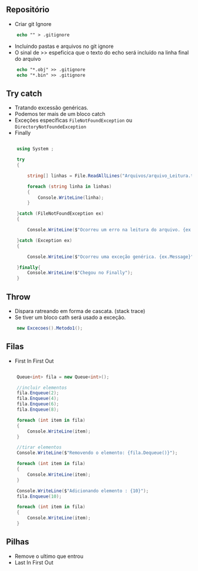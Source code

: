 ## Repositório
* Criar git Ignore

```ps
    echo "" > .gitignore
```

* Incluindo pastas e arquivos no git ignore
* O sinal de  >> espeficica que o texto do echo será incluído na linha final do arquivo

```ps
    echo "*.obj" >> .gitignore
    echo "*.bin" >> .gitignore
```

## Try catch
* Tratando excessão genéricas.
* Podemos ter mais de um bloco catch
* Exceções específicas `FileNotFoundException` ou `DirectoryNotFoundeException`
* Finally

```csharp

    using System ;

    try
    {

        string[] linhas = File.ReadAllLines("Arquivos/arquivo_Leitura.txt");

        foreach (string linha in linhas)
        {
            Console.WriteLine(linha);
        }

    }catch (FileNotFoundException ex)
    {

        Console.WriteLine($"Ocorreu um erro na leitura do arquivo. {ex.Message}");

    }catch (Exception ex)
    {

        Console.WriteLine($"Ocorreu uma exceção genérica. {ex.Message}");

    }finally{
        Console.WriteLine($"Chegou no Finally");
    }

```
## Throw

* Dispara ratreando em forma de cascata. (stack trace)
* Se tiver um bloco cath será usado a exceção.

```csharp
    new Excecoes().Metodo1();
```    

## Filas

* First In First Out

```csharp

    Queue<int> fila = new Queue<int>();

    //incluir elementos
    fila.Enqueue(2);
    fila.Enqueue(4);
    fila.Enqueue(6);
    fila.Enqueue(8);

    foreach (int item in fila)
    {
        Console.WriteLine(item);
    }

    //tirar elementos
    Console.WriteLine($"Removendo o elemento: {fila.Dequeue()}");

    foreach (int item in fila)
    {
        Console.WriteLine(item);
    }

    Console.WriteLine($"Adicionando elemento : {10}");
    fila.Enqueue(10);

    foreach (int item in fila)
    {
        Console.WriteLine(item);
    }

```

## Pilhas

* Remove o ultimo que entrou
* Last In First Out